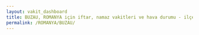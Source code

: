 ```yaml
---
layout: vakit_dashboard
title: BUZAU, ROMANYA için iftar, namaz vakitleri ve hava durumu - ilçe/eyalet seç
permalink: /ROMANYA/BUZAU/
---
```


<script type="text/javascript">
  var GLOBAL_COUNTRY = 'ROMANYA';
  var GLOBAL_CITY = 'BUZAU';
  var GLOBAL_STATE = '';
  var lat = 72;
  var lon = 21;
</script>
